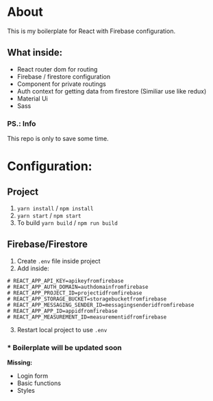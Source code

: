 # About
This is my boilerplate for React with Firebase configuration.

## What inside:
- React router dom for routing
- Firebase / firestore configuration
- Component for private routings
- Auth context for getting data from firestore (Similiar use like redux)
- Material Ui
- Sass

### PS.: Info
This repo is only to save some time.

# Configuration:

## Project
1. `yarn install` / `npm install`
2. `yarn start` / `npm start`
3. To build `yarn build` / `npm run build`

## Firebase/Firestore
1. Create `.env` file inside project
2. Add inside:
```
# REACT_APP_API_KEY=apikeyfromfirebase
# REACT_APP_AUTH_DOMAIN=authdomainfromfirebase
# REACT_APP_PROJECT_ID=projectidfromfirebase
# REACT_APP_STORAGE_BUCKET=storagebucketfromfirebase
# REACT_APP_MESSAGING_SENDER_ID=messagingsenderidfromfirebase
# REACT_APP_APP_ID=appidfromfirebase
# REACT_APP_MEASUREMENT_ID=measurementidfromfirebase
```
3. Restart local project to use `.env`

### * Boilerplate will be updated soon
**Missing:**
- Login form
- Basic functions
- Styles
